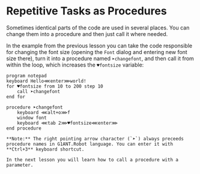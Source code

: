 # Repetitive Tasks as Procedures 

Sometimes identical parts of the code are used in several places. You can change them into a procedure and then just call it where needed.

In the example from the previous lesson you can take the code responsible for changing the font size (opening the `Font` dialog and entering new font size there), turn it into a procedure named `➤changefont`, and then call it from within the loop, which increases the `♥fontsize` variable:

```G1ANT
program notepad
keyboard Hello⋘enter⋙world!
for ♥fontsize from 10 to 200 step 10
    call ➤changefont
end for

procedure ➤changefont
	keyboard ⋘alt+o⋙f
	window font
	keyboard ⋘tab 2⋙♥fontsize⋘enter⋙
end procedure

**Note:** The right pointing arrow character (`➤`) always preceeds procedure names in G1ANT.Robot language. You can enter it with **Ctrl+3** keyboard shortcut.

In the next lesson you will learn how to call a procedure with a parameter.
